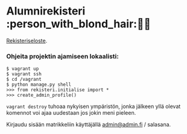 # Alumnirekisteri :person_with_blond_hair::older_man::construction_worker:

[Rekisteriseloste](rekister/static/Rekisteriseloste.pdf).

### Ohjeita projektin ajamiseen lokaalisti:

```
$ vagrant up
$ vagrant ssh
$ cd /vagrant
$ python manage.py shell
>>> from rekisteri.initialise import *
>>> create_admin_profile()
```

`vagrant destroy` tuhoaa nykyisen ympäristön, jonka jälkeen yllä olevat komennot voi ajaa uudestaan jos jokin meni pieleen.

Kirjaudu sisään matrikkeliin käyttäjällä admin@admin.fi / salasana.
